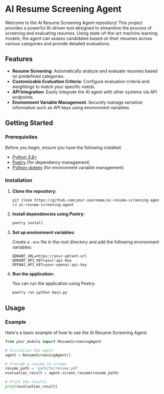 # AI Resume Screening Agent

Welcome to the AI Resume Screening Agent repository! This project provides a powerful AI-driven tool designed to streamline the process of screening and evaluating resumes. Using state-of-the-art machine learning models, the agent can assess candidates based on their resumes across various categories and provide detailed evaluations.

## Features

- **Resume Screening**: Automatically analyze and evaluate resumes based on predefined categories.
- **Customizable Evaluation Criteria**: Configure evaluation criteria and weightings to match your specific needs.
- **API Integration**: Easily integrate the AI agent with other systems via API endpoints.
- **Environment Variable Management**: Securely manage sensitive information such as API keys using environment variables.

## Getting Started

### Prerequisites

Before you begin, ensure you have the following installed:

- [Python 3.8+](https://www.python.org/downloads/)
- [Poetry](https://python-poetry.org/docs/#installation) (for dependency management)
- [Python-dotenv](https://pypi.org/project/python-dotenv/) (for environment variable management)

### Installation

1. **Clone the repository:**

    ```bash
    git clone https://github.com/your-username/ai-resume-screening-agent.git
    cd ai-resume-screening-agent
    ```

2. **Install dependencies using Poetry:**

    ```bash
    poetry install
    ```

3. **Set up environment variables:**

    Create a `.env` file in the root directory and add the following environment variables:

    ```plaintext
    QDRANT_URL=https://your-qdrant-url
    QDRANT_API_KEY=your-api-key
    OPENAI_API_KEY=your-openai-api-key
    ```

4. **Run the application:**

    You can run the application using Poetry:

    ```bash
    poetry run python main.py
    ```

## Usage

### Example

Here's a basic example of how to use the AI Resume Screening Agent:

```python
from your_module import ResumeScreeningAgent

# Initialize the agent
agent = ResumeScreeningAgent()

# Provide a resume to screen
resume_path = 'path/to/resume.pdf'
evaluation_result = agent.screen_resume(resume_path)

# Print the results
print(evaluation_result)